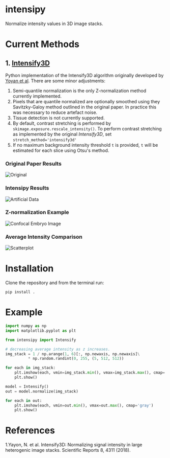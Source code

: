# intensipy
Normalize intensity values in 3D image stacks.

# Current Methods

## 1. [Intensify3D](https://github.com/nadavyayon/Intensify3D)

Python implementation of the Intensify3D algorithm originally developed by [Yoyan et al](https://www.nature.com/articles/s41598-018-22489-1). There are some minor adjustments:

  1. Semi-quantile normalization is the only Z-normalization method currently implemented.
  2. Pixels that are quantile normalized are optionally smoothed using they Savitzky-Galoy method outlined in the original paper. In practice this was necessary to reduce artefact noise.
  3. Tissue detection is not currently supported.
  4. By default, contrast stretching is performed by `skimage.exposure.rescale_intensity()`. To perform contrast stretching as implemented by the original *Intensify3D*, set `stretch_method='intensify3d'` 
  5. If no maximum background intensity threshold `t` is provided, `t` will be estimated for each slice using Otsu's method.

### Original Paper Results
![Original](https://raw.githubusercontent.com/nadavyayon/Intensify3D/master/Examples/Montage2-01.jpg)

### Intensipy Results
![Artificial Data](images/artificial_results.png)

### Z-normalization Example
![Confocal Embryo Image](images/embryo_example.png)

### Average Intensity Comparison 
![Scatterplot](images/average_intensity.png)

# Installation

Clone the repository and from the terminal run:

```pip install .```

# Example

```python
import numpy as np
import matplotlib.pyplot as plt

from intensipy import Intensify

# decreasing average intensity as z increases.
img_stack = 1 / np.arange(1, 6)[:, np.newaxis, np.newaxis]\
          * np.random.randint(0, 255, (5, 512, 512))                           

for each in img_stack: 
    plt.imshow(each, vmin=img_stack.min(), vmax=img_stack.max(), cmap='gray') 
    plt.show()

model = Intensify()
out = model.normalize(img_stack)

for each in out: 
    plt.imshow(each, vmin=out.min(), vmax=out.max(), cmap='gray') 
    plt.show()
```

# References

1.Yayon, N. et al. Intensify3D: Normalizing signal intensity in large heterogenic image stacks. Scientific Reports 8, 4311 (2018).
